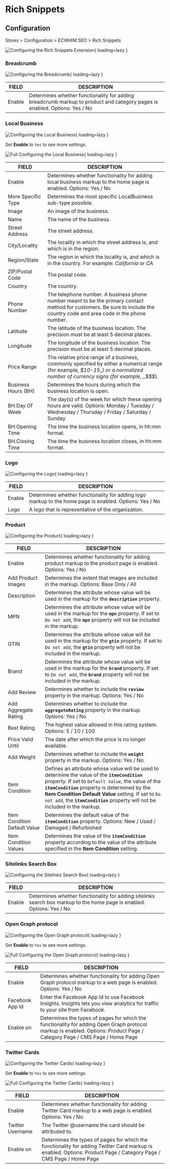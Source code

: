 # Rich Snippets

## Configuration

Stores > Configuration > ECWHIM SEO > Rich Snippets

![Configuring the Rich Snippets Extension](../images/extension/rich-snippets/configuration.png){ loading=lazy }

### Breadcrumb

![Configuring the Breadcrumb](../images/extension/rich-snippets/configuration-breadcrumb.png){ loading=lazy }

| FIELD  | DESCRIPTION |
| ------ | ----------- |
| Enable | Determines whether functionality for adding breadcrumb markup to product and category pages is enabled. Options: Yes / No |

### Local Business

![Configuring the Local Business](../images/extension/rich-snippets/configuration-local-business.png){ loading=lazy }

Set **Enable** to `Yes` to see more settings.

![Full Configuring the Local Business](../images/extension/rich-snippets/full-configuration-local-business.png){ loading=lazy }

| FIELD  | DESCRIPTION |
| ------ | ----------- |
| Enable              | Determines whether functionality for adding local business markup to the home page is enabled. Options: Yes / No |
| More Specific Type  | Determines the most specific LocalBusiness sub-type possible. |
| Image               | An image of the business. |
| Name                | The name of the business. |
| Street Address      | The street address. |
| City/Locality       | The locality in which the street address is, and which is in the region. |
| Region/State        | The region in which the locality is, and which is in the country. For example: _California or CA_ |
| ZIP/Postal Code     | The postal code. |
| Country             | The country. |
| Phone Number        | The telephone number. A business phone number meant to be the primary contact method for customers. Be sure to include the country code and area code in the phone number. |
| Latitude            | The latitude of the business location. The precision must be at least 5 decimal places. |
| Longitude           | The longitude of the business location. The precision must be at least 5 decimal places. |
| Price Range         | The relative price range of a business, commonly specified by either a numerical range (for example, _$10-15_) or a normalized number of currency signs (for example, _$$$_). |
| Business Hours (BH) | Determines the hours during which the business location is open. |
| BH.Day Of Week      | The day(s) of the week for which these opening hours are valid. Options: Monday / Tuesday / Wednesday / Thursday / Friday / Saturday / Sunday |
| BH.Opening Time     | The time the business location opens, in hh:mm format. |
| BH.Closing Time     | The time the business location closes, in hh:mm format. |

### Logo

![Configuring the Logo](../images/extension/rich-snippets/configuration-logo.png){ loading=lazy }

| FIELD  | DESCRIPTION |
| ------ | ----------- |
| Enable | Determines whether functionality for adding logo markup to the home page is enabled. Options: Yes / No |
| Logo   | A logo that is representative of the organization. |

### Product

![Configuring the Product](../images/extension/rich-snippets/configuration-product.png){ loading=lazy }

| FIELD                        | DESCRIPTION |
| ---------------------------- | ----------- |
| Enable                       | Determines whether functionality for adding product markup to the product page is enabled. Options: Yes / No |
| Add Product Images           | Determines the extent that images are included in the markup. Options: Base Only / All |
| Description                  | Determines the attribute whose value will be used in the markup for the **`description`** property. |
| MPN                          | Determines the attribute whose value will be used in the markup for the **`mpn`** property. If set to `Do not add`, the **`mpn`** property will not be included in the markup. |
| GTIN                         | Determines the attribute whose value will be used in the markup for the **`gtin`** property. If set to `Do not add`, the **`gtin`** property will not be included in the markup. |
| Brand                        | Determines the attribute whose value will be used in the markup for the **`brand`** property. If set to `Do not add`, the **`brand`** property will not be included in the markup. |
| Add Review                   | Determines whether to include the **`review`** property in the markup. Options: Yes / No |
| Add Aggregate Rating         | Determines whether to include the **`aggregateRating`** property in the markup. Options: Yes / No |
| Best Rating                  | The highest value allowed in this rating system. Options: 5 / 10 / 100 |
| Price Valid Until            | The date after which the price is no longer available. |
| Add Weight                   | Determines whether to include the **`weight`** property in the markup. Options: Yes / No |
| Item Condition               | Defines an attribute whose value will be used to determine the value of the **`itemCondition`** property. If set to `Default Value`, the value of the **`itemCondition`** property is determined by the **Item Condition Default Value** setting. If set to `Do not add`, the **`itemCondition`** property will not be included in the markup. |
| Item Condition Default Value | Determines the default value of the **`itemCondition`** property. Options: New / Used / Damaged / Refurbished |
| Item Condition Values        | Determines the value of the **`itemCondition`** property according to the value of the attribute specified in the **Item Condition** setting. |

### Sitelinks Search Box

![Configuring the Sitelinks Search Box](../images/extension/rich-snippets/configuration-sitelinks-search-box.png){ loading=lazy }

| FIELD  | DESCRIPTION |
| ------ | ----------- |
| Enable | Determines whether functionality for adding sitelinks search box markup to the home page is enabled. Options: Yes / No |

### Open Graph protocol

![Configuring the Open Graph protocol](../images/extension/rich-snippets/configuration-open-graph-protocol.png){ loading=lazy }

Set **Enable** to `Yes` to see more settings.

![Full Configuring the Open Graph protocol](../images/extension/rich-snippets/full-configuration-open-graph-protocol.png){ loading=lazy }

| FIELD  | DESCRIPTION |
| ------ | ----------- |
| Enable          | Determines whether functionality for adding Open Graph protocol markup to a web page is enabled. Options: Yes / No |
| Facebook App Id | Enter the Facebook App Id to use Facebook Insights. Insights lets you view analytics for traffic to your site from Facebook. |
| Enable on       | Determines the types of pages for which the functionality for adding Open Graph protocol markup is enabled. Options: Product Page / Category Page / CMS Page / Home Page |

### Twitter Cards

![Configuring the Twitter Cards](../images/extension/rich-snippets/configuration-twitter-cards.png){ loading=lazy }

Set **Enable** to `Yes` to see more settings.

![Full Configuring the Twitter Cards](../images/extension/rich-snippets/full-configuration-twitter-cards.png){ loading=lazy }

| FIELD  | DESCRIPTION |
| ------ | ----------- |
| Enable           | Determines whether functionality for adding Twitter Card markup to a web page is enabled. Options: Yes / No |
| Twitter Username | The Twitter @username the card should be attributed to. |
| Enable on        | Determines the types of pages for which the functionality for adding Twitter Card markup is enabled. Options: Product Page / Category Page / CMS Page / Home Page |
